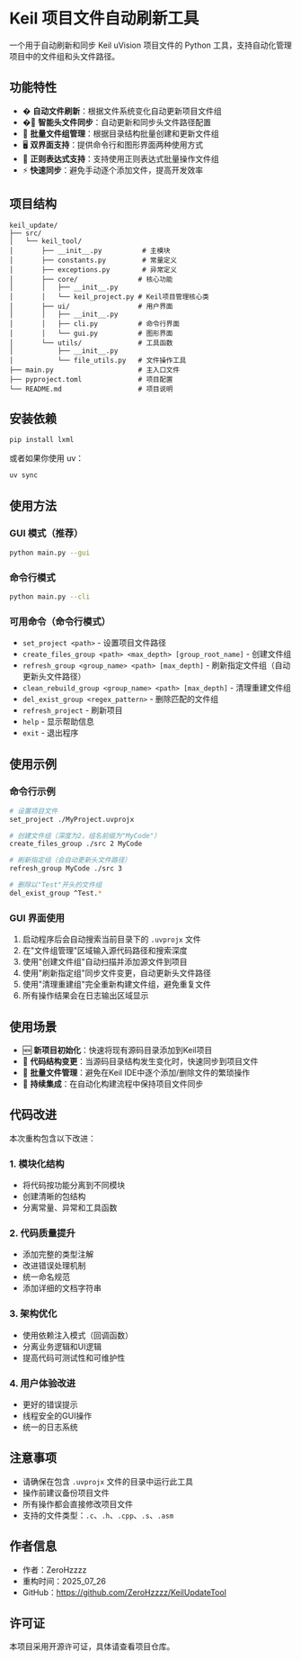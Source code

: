 # Keil 项目文件自动刷新工具

一个用于自动刷新和同步 Keil uVision 项目文件的 Python 工具，支持自动化管理项目中的文件组和头文件路径。

## 功能特性

- � **自动文件刷新**：根据文件系统变化自动更新项目文件组
- �🔧 **智能头文件同步**：自动更新和同步头文件路径配置
- 📁 **批量文件组管理**：根据目录结构批量创建和更新文件组
- 🖥️ **双界面支持**：提供命令行和图形界面两种使用方式
- 🎯 **正则表达式支持**：支持使用正则表达式批量操作文件组
- ⚡ **快速同步**：避免手动逐个添加文件，提高开发效率

## 项目结构

```
keil_update/
├── src/
│   └── keil_tool/
│       ├── __init__.py          # 主模块
│       ├── constants.py         # 常量定义
│       ├── exceptions.py        # 异常定义
│       ├── core/               # 核心功能
│       │   ├── __init__.py
│       │   └── keil_project.py # Keil项目管理核心类
│       ├── ui/                 # 用户界面
│       │   ├── __init__.py
│       │   ├── cli.py          # 命令行界面
│       │   └── gui.py          # 图形界面
│       └── utils/              # 工具函数
│           ├── __init__.py
│           └── file_utils.py   # 文件操作工具
├── main.py                     # 主入口文件
├── pyproject.toml              # 项目配置
└── README.md                   # 项目说明
```

## 安装依赖

```bash
pip install lxml
```

或者如果你使用 uv：

```bash
uv sync
```

## 使用方法

### GUI 模式（推荐）

```bash
python main.py --gui
```

### 命令行模式

```bash
python main.py --cli
```

### 可用命令（命令行模式）

- `set_project <path>` - 设置项目文件路径
- `create_files_group <path> <max_depth> [group_root_name]` - 创建文件组
- `refresh_group <group_name> <path> [max_depth]` - 刷新指定文件组（自动更新头文件路径）
- `clean_rebuild_group <group_name> <path> [max_depth]` - 清理重建文件组
- `del_exist_group <regex_pattern>` - 删除匹配的文件组
- `refresh_project` - 刷新项目
- `help` - 显示帮助信息
- `exit` - 退出程序

## 使用示例

### 命令行示例

```bash
# 设置项目文件
set_project ./MyProject.uvprojx

# 创建文件组（深度为2，组名前缀为"MyCode"）
create_files_group ./src 2 MyCode

# 刷新指定组（会自动更新头文件路径）
refresh_group MyCode ./src 3

# 删除以"Test"开头的文件组
del_exist_group ^Test.*
```

### GUI 界面使用

1. 启动程序后会自动搜索当前目录下的 `.uvprojx` 文件
2. 在"文件组管理"区域输入源代码路径和搜索深度
3. 使用"创建文件组"自动扫描并添加源文件到项目
4. 使用"刷新指定组"同步文件变更，自动更新头文件路径
5. 使用"清理重建组"完全重新构建文件组，避免重复文件
6. 所有操作结果会在日志输出区域显示

## 使用场景

- 🆕 **新项目初始化**：快速将现有源码目录添加到Keil项目
- 🔄 **代码结构变更**：当源码目录结构发生变化时，快速同步到项目文件
- 📂 **批量文件管理**：避免在Keil IDE中逐个添加/删除文件的繁琐操作
- 🚀 **持续集成**：在自动化构建流程中保持项目文件同步

## 代码改进

本次重构包含以下改进：

### 1. 模块化结构
- 将代码按功能分离到不同模块
- 创建清晰的包结构
- 分离常量、异常和工具函数

### 2. 代码质量提升
- 添加完整的类型注解
- 改进错误处理机制
- 统一命名规范
- 添加详细的文档字符串

### 3. 架构优化
- 使用依赖注入模式（回调函数）
- 分离业务逻辑和UI逻辑
- 提高代码可测试性和可维护性

### 4. 用户体验改进
- 更好的错误提示
- 线程安全的GUI操作
- 统一的日志系统

## 注意事项

- 请确保在包含 `.uvprojx` 文件的目录中运行此工具
- 操作前建议备份项目文件
- 所有操作都会直接修改项目文件
- 支持的文件类型：`.c`、`.h`、`.cpp`、`.s`、`.asm`

## 作者信息

- 作者：ZeroHzzzz
- 重构时间：2025_07_26
- GitHub：https://github.com/ZeroHzzzz/KeilUpdateTool

## 许可证

本项目采用开源许可证，具体请查看项目仓库。
